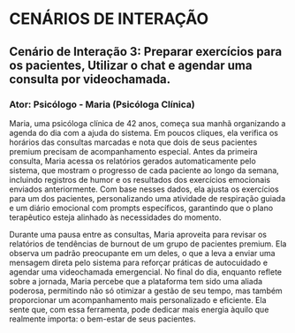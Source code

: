 # CENÁRIOS DE INTERAÇÃO

## Cenário de Interação 3: Preparar exercícios para os pacientes, Utilizar o chat e agendar uma consulta por videochamada.

### Ator: Psicólogo - Maria (Psicóloga Clínica)

Maria, uma psicóloga clínica de 42 anos, começa sua manhã organizando a agenda do dia com a ajuda do sistema. Em poucos cliques, ela verifica os horários das consultas marcadas e nota que dois de seus pacientes premium precisam de acompanhamento especial. Antes da primeira consulta, Maria acessa os relatórios gerados automaticamente pelo sistema, que mostram o progresso de cada paciente ao longo da semana, incluindo registros de humor e os resultados dos exercícios emocionais enviados anteriormente. Com base nesses dados, ela ajusta os exercícios para um dos pacientes, personalizando uma atividade de respiração guiada e um diário emocional com prompts específicos, garantindo que o plano terapêutico esteja alinhado às necessidades do momento.

Durante uma pausa entre as consultas, Maria aproveita para revisar os relatórios de tendências de burnout de um grupo de pacientes premium. Ela observa um padrão preocupante em um deles, o que a leva a enviar uma mensagem direta pelo sistema para reforçar práticas de autocuidado e agendar uma videochamada emergencial. No final do dia, enquanto reflete sobre a jornada, Maria percebe que a plataforma tem sido uma aliada poderosa, permitindo não só otimizar a gestão de seu tempo, mas também proporcionar um acompanhamento mais personalizado e eficiente. Ela sente que, com essa ferramenta, pode dedicar mais energia àquilo que realmente importa: o bem-estar de seus pacientes.
